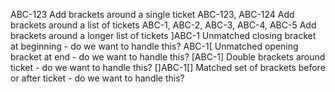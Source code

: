 ABC-123 Add brackets around a single ticket
ABC-123, ABC-124 Add brackets around a list of tickets
ABC-1, ABC-2, ABC-3, ABC-4, ABC-5 Add brackets around a longer list of tickets
]ABC-1 Unmatched closing bracket at beginning - do we want to handle this?
ABC-1[ Unmatched opening bracket at end - do we want to handle this?
[ABC-1] Double brackets around ticket - do we want to handle this?
[]ABC-1[] Matched set of brackets before or after ticket - do we want to handle this?